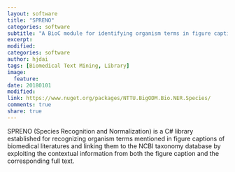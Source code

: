 ```yaml
---
layout: software
title: "SPRENO"
categories: software
subtitle: "A BioC module for identifying organism terms in figure captions"
excerpt:
modified:
categories: software
author: hjdai
tags: [Biomedical Text Mining, Library]
image:
  feature:
date: 20180101
modified: 
link: https://www.nuget.org/packages/NTTU.BigODM.Bio.NER.Species/
comments: true
share: true
---
```


SPRENO (Species Recognition and Normalization) is a C# library established for recognizing organism terms mentioned in figure captions of biomedical literatures and linking them to the NCBI taxonomy database by exploiting the contextual information from both the figure caption and the corresponding full text.